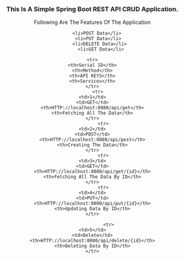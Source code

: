 <center>
  <h3>This Is A Simple Spring Boot REST API CRUD Application.</h3>
  <p>Following Are The Features Of The Application</p>
  <ul>

    <li>POST Data</li>
     <li>PUT Data</li>
      <li>DELETE Data</li>
       <li>GET Data</li>
  </ul>

  <table>

    <tr>
    <th>Serial ID</th>
    <th>Method</th>
    <th>API KEYS</th>
    <th>Services</th>
    </tr>
        <tr>
    <td>1</td>
    <td>GET</td>
    <th>HTTP://localhost:8080/api/get</th>
    <th>Fetching All The Data</th>
    </tr>
            <tr>
    <td>2</td>
    <td>POST</td>
    <th>HTTP://localhost:8080/api/post</th>
    <th>Creating The Data</th>
    </tr>
            <tr>
    <td>3</td>
    <td>GET</td>
    <th>HTTP://localhost:8080/api/get/{id}</th>
    <th>Fetching All The Data By ID</th>
    </tr>
            <tr>
    <td>4</td>
    <td>PUT</td>
    <th>HTTP://localhost:8080/api/put/{id}</th>
    <th>Updating Data By ID</th>
    </tr>

                <tr>
    <td>5</td>
    <td>Delete</td>
    <th>HTTP://localhost:8080/api/delete/{id}</th>
    <th>Deleting Data By ID</th>
    </tr>
  </table>

  </center>
